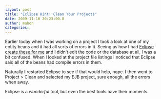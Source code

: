 ```yaml
---
layout: post
title: "Eclipse Hint: Clean Your Projects"
date: 2009-11-16 20:23:00.0
author: mahon
categories: 
---
```

Earlier today when I was working on a project I took a look at one of my entity beans and it had all sorts of errors in it. Seeing as how I had <a href="http://tuesdaydeveloper.com/?p=7">Eclipse create these for me</a> and I didn't edit the code or the database at all, I was a bit confused. When I looked at the project file listings I noticed that Eclipse said all of the beans had compile errors in them.

Naturally I restarted Eclipse to see if that would help, nope. I then went to Project > Clean and selected my EJB project, sure enough, all the errors when away.

Eclipse is a <i>wonderful</i> tool, but even the best tools have their moments.